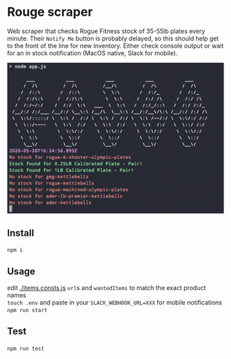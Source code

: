 # Rouge scraper
Web scraper that checks Rogue Fitness stock of 35-55lb plates every minute. Their `Notify Me` button is probably delayed, so this should help get to the front of the line for new inventory. Either check console output or wait for an in stock notification (MacOS native, Slack for mobile).

![Screen Shot of app running in Terminal](./images/ScreenShot.png)

## Install
`npm i`

## Usage
edit [./items.consts.js](./items.consts.js) `url`s and `wantedItems` to match the exact product names  
`touch .env` and paste in your `SLACK_WEBHOOK_URL=XXX` for mobile notifications
`npm run start`

## Test
`npm run test`
